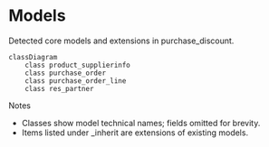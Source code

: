 # Models

Detected core models and extensions in purchase_discount.

```mermaid
classDiagram
    class product_supplierinfo
    class purchase_order
    class purchase_order_line
    class res_partner
```

Notes
- Classes show model technical names; fields omitted for brevity.
- Items listed under _inherit are extensions of existing models.
